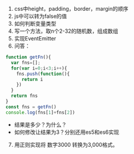 1. css中height，padding，border，margin的顺序
2. js中可以转为false的值
3. 如何判断变量类型
4. 写一个方法，取n个2-32的随机数，组成数组
5. 实现EventEmitter
6. 问答：
```js
function getFn(){
  var fns=[];
  for(var i=0;i<3;i++){
    fns.push(function(){
      return i
    })
  }
  return fns
}
const fns = getFn()
console.log(fns[1]+fns[2])
```
- 结果是多少？为什么？
- 如何修改让结果为3？分别还用es5和es6实现

7. 用正则实现将 数字3000 转换为3,000格式。